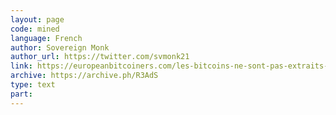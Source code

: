 ```yaml
---
layout: page
code: mined
language: French
author: Sovereign Monk
author_url: https://twitter.com/svmonk21
link: https://europeanbitcoiners.com/les-bitcoins-ne-sont-pas-extraits-ils-sont-emis-au-fil-du-temps/
archive: https://archive.ph/R3AdS
type: text
part: 
---
```

